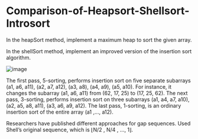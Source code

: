 # Comparison-of-Heapsort-Shellsort-Introsort
In the heapSort method, implement a maximum heap to sort the given array.

In the shellSort method, implement an improved version of the insertion sort algorithm.

![image](https://github.com/kaans4nli/Comparison-of-Heapsort-Shellsort-Introsort/assets/107371841/6fa16636-4232-4d85-be5e-50f2214aab23)

The first pass, 5-sorting, performs insertion sort on five separate subarrays (a1, a6, a11), (a2, a7, a12), (a3, a8), (a4, a9), (a5, a10). For instance, it changes the subarray (a1, a6, a11) from (62, 17, 25) to (17, 25, 62). The next pass, 3-sorting, performs insertion sort on three subarrays (a1, a4, a7, a10), (a2, a5, a8, a11), (a3, a6, a9, a12). The last pass, 1-sorting, is an ordinary insertion sort of the entire array (a1 ,..., a12).

Researchers have published different approaches for gap sequences. Used Shell’s original sequence, which is ⌊N/2 , N/4 , …, 1⌋.
